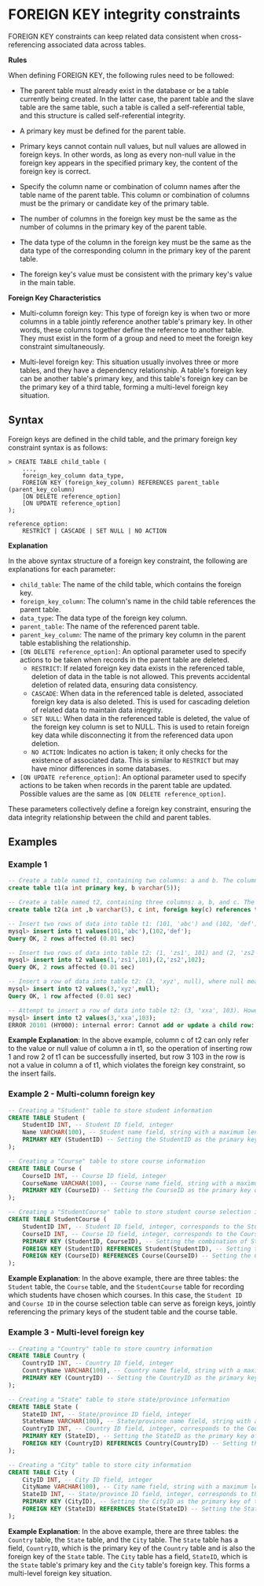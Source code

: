 # FOREIGN KEY integrity constraints

FOREIGN KEY constraints can keep related data consistent when cross-referencing associated data across tables.

**Rules**

When defining FOREIGN KEY, the following rules need to be followed:

- The parent table must already exist in the database or be a table currently being created. In the latter case, the parent table and the slave table are the same table, such a table is called a self-referential table, and this structure is called self-referential integrity.

- A primary key must be defined for the parent table.

- Primary keys cannot contain null values, but null values are allowed in foreign keys. In other words, as long as every non-null value in the foreign key appears in the specified primary key, the content of the foreign key is correct.

- Specify the column name or combination of column names after the table name of the parent table. This column or combination of columns must be the primary or candidate key of the primary table.

- The number of columns in the foreign key must be the same as the number of columns in the primary key of the parent table.

- The data type of the column in the foreign key must be the same as the data type of the corresponding column in the primary key of the parent table.

- The foreign key's value must be consistent with the primary key's value in the main table.

**Foreign Key Characteristics**

- Multi-column foreign key: This type of foreign key is when two or more columns in a table jointly reference another table's primary key. In other words, these columns together define the reference to another table. They must exist in the form of a group and need to meet the foreign key constraint simultaneously.

- Multi-level foreign key: This situation usually involves three or more tables, and they have a dependency relationship. A table's foreign key can be another table's primary key, and this table's foreign key can be the primary key of a third table, forming a multi-level foreign key situation.

## **Syntax**

Foreign keys are defined in the child table, and the primary foreign key constraint syntax is as follows:

```
> CREATE TABLE child_table (
    ...,
    foreign_key_column data_type,
    FOREIGN KEY (foreign_key_column) REFERENCES parent_table (parent_key_column)
    [ON DELETE reference_option]
    [ON UPDATE reference_option]
);

reference_option:
    RESTRICT | CASCADE | SET NULL | NO ACTION
```

**Explanation**

In the above syntax structure of a foreign key constraint, the following are explanations for each parameter:

- `child_table`: The name of the child table, which contains the foreign key.
- `foreign_key_column`: The column's name in the child table references the parent table.
- `data_type`: The data type of the foreign key column.
- `parent_table`: The name of the referenced parent table.
- `parent_key_column`: The name of the primary key column in the parent table establishing the relationship.
- `[ON DELETE reference_option]`: An optional parameter used to specify actions to be taken when records in the parent table are deleted.
    + `RESTRICT`: If related foreign key data exists in the referenced table, deletion of data in the table is not allowed. This prevents accidental deletion of related data, ensuring data consistency.
    + `CASCADE`: When data in the referenced table is deleted, associated foreign key data is also deleted. This is used for cascading deletion of related data to maintain data integrity.
    + `SET NULL`: When data in the referenced table is deleted, the value of the foreign key column is set to NULL. This is used to retain foreign key data while disconnecting it from the referenced data upon deletion.
    + `NO ACTION`: Indicates no action is taken; it only checks for the existence of associated data. This is similar to `RESTRICT` but may have minor differences in some databases.
- `[ON UPDATE reference_option]`: An optional parameter used to specify actions to be taken when records in the parent table are updated. Possible values are the same as `[ON DELETE reference_option]`.

These parameters collectively define a foreign key constraint, ensuring the data integrity relationship between the child and parent tables.

## **Examples**

### Example 1

```sql
-- Create a table named t1, containing two columns: a and b. The column a is of type int and is set as the primary key, while the column b is of type varchar with a length of 5.
create table t1(a int primary key, b varchar(5));

-- Create a table named t2, containing three columns: a, b, and c. The column a is of type int, the column b is of type varchar with a length of 5. The column c is of type int, and is set as a foreign key, establishing a relationship with the column a in table t1.
create table t2(a int ,b varchar(5), c int, foreign key(c) references t1(a));

-- Insert two rows of data into table t1: (101, 'abc') and (102, 'def').
mysql> insert into t1 values(101,'abc'),(102,'def');
Query OK, 2 rows affected (0.01 sec)

-- Insert two rows of data into table t2: (1, 'zs1', 101) and (2, 'zs2', 102), where 101 and 102 are the primary keys in table t1.
mysql> insert into t2 values(1,'zs1',101),(2,'zs2',102);
Query OK, 2 rows affected (0.01 sec)

-- Insert a row of data into table t2: (3, 'xyz', null), where null means that this row of data has no associated primary key in column c (the foreign key column).
mysql> insert into t2 values(3,'xyz',null);
Query OK, 1 row affected (0.01 sec)

-- Attempt to insert a row of data into table t2: (3, 'xxa', 103). However, 103 does not exist in the primary keys of table t1, so the insertion fails due to violation of the foreign key constraint.
mysql> insert into t2 values(3,'xxa',103);
ERROR 20101 (HY000): internal error: Cannot add or update a child row: a foreign key constraint fails

```

**Example Explanation**: In the above example, column c of t2 can only refer to the value or null value of column a in t1, so the operation of inserting row 1 and row 2 of t1 can be successfully inserted, but row 3 103 in the row is not a value in column a of t1, which violates the foreign key constraint, so the insert fails.

### Example 2 - Multi-column foreign key

```sql
-- Creating a "Student" table to store student information
CREATE TABLE Student (
    StudentID INT, -- Student ID field, integer
    Name VARCHAR(100), -- Student name field, string with a maximum length of 100
    PRIMARY KEY (StudentID) -- Setting the StudentID as the primary key of this table
);

-- Creating a "Course" table to store course information
CREATE TABLE Course (
    CourseID INT, -- Course ID field, integer
    CourseName VARCHAR(100), -- Course name field, string with a maximum length of 100
    PRIMARY KEY (CourseID) -- Setting the CourseID as the primary key of this table
);

-- Creating a "StudentCourse" table to store student course selection information
CREATE TABLE StudentCourse (
    StudentID INT, -- Student ID field, integer, corresponds to the StudentID field in the Student table.
    CourseID INT, -- Course ID field, integer, corresponds to the CourseID field in the Course table.
    PRIMARY KEY (StudentID, CourseID), -- Setting the combination of StudentID and CourseID as the primary key of this table
    FOREIGN KEY (StudentID) REFERENCES Student(StudentID), -- Setting the StudentID field as the foreign key, referencing the StudentID field in the Student table
    FOREIGN KEY (CourseID) REFERENCES Course(CourseID) -- Setting the CourseID field as the foreign key, referencing the CourseID field in the Course table
);
```

**Example Explanation**: In the above example, there are three tables: the `Student` table, the `Course` table, and the `StudentCourse` table for recording which students have chosen which courses. In this case, the `Student ID` and `Course ID` in the course selection table can serve as foreign keys, jointly referencing the primary keys of the student table and the course table.

### Example 3 - Multi-level foreign key

```sql
-- Creating a "Country" table to store country information
CREATE TABLE Country (
    CountryID INT, -- Country ID field, integer
    CountryName VARCHAR(100), -- Country name field, string with a maximum length of 100
    PRIMARY KEY (CountryID) -- Setting the CountryID as the primary key of this table
);

-- Creating a "State" table to store state/province information
CREATE TABLE State (
    StateID INT, -- State/province ID field, integer
    StateName VARCHAR(100), -- State/province name field, string with a maximum length of 100
    CountryID INT, -- Country ID field, integer, corresponds to the CountryID field in the Country table.
    PRIMARY KEY (StateID), -- Setting the StateID as the primary key of this table
    FOREIGN KEY (CountryID) REFERENCES Country(CountryID) -- Setting the CountryID field as the foreign key, referencing the CountryID field in the Country table
);

-- Creating a "City" table to store city information
CREATE TABLE City (
    CityID INT, -- City ID field, integer
    CityName VARCHAR(100), -- City name field, string with a maximum length of 100
    StateID INT, -- State/province ID field, integer, corresponds to the StateID field in the State table
    PRIMARY KEY (CityID), -- Setting the CityID as the primary key of this table
    FOREIGN KEY (StateID) REFERENCES State(StateID) -- Setting the StateID field as the foreign key, referencing the StateID field in the State table
);
```

**Example Explanation**: In the above example, there are three tables: the `Country` table, the `State` table, and the `City` table. The `State` table has a field, `CountryID`, which is the primary key of the `Country` table and is also the foreign key of the `State` table. The `City` table has a field, `StateID`, which is the `State` table's primary key and the `City` table's foreign key. This forms a multi-level foreign key situation.
